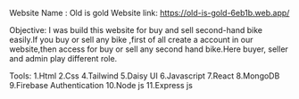 Website Name : Old is gold
Website link: https://old-is-gold-6eb1b.web.app/

Objective: 
I was build this website for buy and sell second-hand bike easily.If you buy or sell any bike ,first of all create a account in our website,then access for buy or sell any second hand bike.Here buyer, seller and admin play different role.

Tools:
1.Html
2.Css
4.Tailwind
5.Daisy UI
6.Javascript
7.React
8.MongoDB
9.Firebase Authentication
10.Node js
11.Express js
